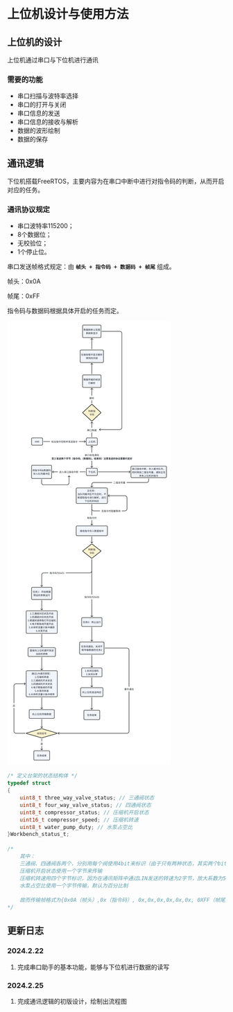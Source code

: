 # 上位机设计与使用方法

## 上位机的设计

上位机通过串口与下位机进行通讯

### 需要的功能

- 串口扫描与波特率选择
- 串口的打开与关闭
- 串口信息的发送
- 串口信息的接收与解析
- 数据的波形绘制
- 数据的保存





## 通讯逻辑

下位机搭载FreeRTOS，主要内容为在串口中断中进行对指令码的判断，从而开启对应的任务。

### 通讯协议规定

- 串口波特率115200；
- 8个数据位；
- 无校验位；
- 1个停止位。

串口发送帧格式规定：由 **`帧头 + 指令码 + 数据码 + 帧尾`** 组成。

帧头：0x0A

帧尾：0xFF

指令码与数据码根据具体开启的任务而定。

![通讯逻辑](./pic/1.jpg)

```c
/* 定义台架的状态结构体 */
typedef struct 
{
    uint8_t three_way_valve_status; // 三通阀状态
    uint8_t four_way_valve_status; // 四通阀状态
    uint8_t compressor_status; // 压缩机开启状态
    uint16_t compressor_speed; // 压缩机转速
    uint8_t water_pump_duty; // 水泵占空比
}Workbench_status_t;

/*
	其中：
	三通阀、四通阀各两个，分别用每个阀使用4bit来标识（由于只有两种状态，其实两个bit就够了，但为了更加明了这样来设计）
	压缩机开启状态使用一个字节来传输
	压缩机转速用四个字节标识，因为在通讯矩阵中通过LIN发送的转速为2字节，放大系数为50，所以最大值为255*50 = 12750 < 65535
	水泵占空比使用一个字节传输，默认为百分比制
	
	故而传输帧格式为{0x0A（帧头）,0x（指令码）, 0x,0x,0x,0x,0x,0x, 0XFF（帧尾）}，数据码共6byte
*/

```





## 更新日志

### 2024.2.22

1. 完成串口助手的基本功能，能够与下位机进行数据的读写

### 2024.2.25

1. 完成通讯逻辑的初版设计，绘制出流程图